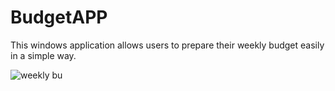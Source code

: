 # BudgetAPP
This windows application allows users to prepare their weekly budget easily in a simple way.

![weekly bu](https://user-images.githubusercontent.com/33191049/131604614-3b9706af-1e55-4dfc-ba65-b0f02209fc9e.PNG)
